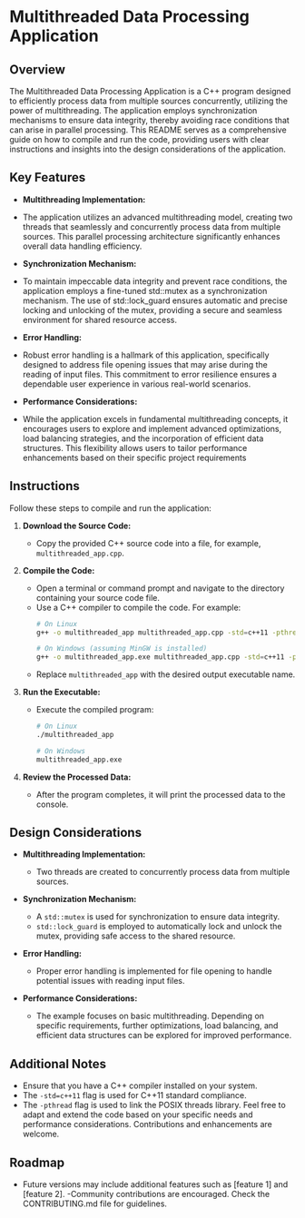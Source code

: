 # Multithreaded Data Processing Application

## Overview
The Multithreaded Data Processing Application is a C++ program designed to efficiently process data from multiple sources concurrently, utilizing the power of multithreading. The application employs synchronization mechanisms to ensure data integrity, thereby avoiding race conditions that can arise in parallel processing. This README serves as a comprehensive guide on how to compile and run the code, providing users with clear instructions and insights into the design considerations of the application.

## Key Features
  - **Multithreading Implementation:**
   - The application utilizes an advanced multithreading model, creating two threads that seamlessly and concurrently process data from multiple sources. This parallel processing architecture significantly enhances overall data handling efficiency.

  - **Synchronization Mechanism:**
   - To maintain impeccable data integrity and prevent race conditions, the application employs a fine-tuned std::mutex as a synchronization mechanism. The use of std::lock_guard ensures automatic and precise locking and unlocking of the mutex, providing a secure and seamless environment for shared resource access.

  - **Error Handling:**
   - Robust error handling is a hallmark of this application, specifically designed to address file opening issues that may arise during the reading of input files. This commitment to error resilience ensures a dependable user experience in various real-world scenarios.

 - **Performance Considerations:**
  - While the application excels in fundamental multithreading concepts, it encourages users to explore and implement advanced optimizations, load balancing strategies, and the incorporation of efficient data structures. This flexibility allows users to tailor performance enhancements based on their specific project requirements
  
## Instructions
Follow these steps to compile and run the application:

1. **Download the Source Code:**
   - Copy the provided C++ source code into a file, for example, `multithreaded_app.cpp`.

2. **Compile the Code:**
   - Open a terminal or command prompt and navigate to the directory containing your source code file.
   - Use a C++ compiler to compile the code. For example:
     ```bash
     # On Linux
     g++ -o multithreaded_app multithreaded_app.cpp -std=c++11 -pthread

     # On Windows (assuming MinGW is installed)
     g++ -o multithreaded_app.exe multithreaded_app.cpp -std=c++11 -pthread
     ```
   - Replace `multithreaded_app` with the desired output executable name.

3. **Run the Executable:**
   - Execute the compiled program:
     ```bash
     # On Linux
     ./multithreaded_app

     # On Windows
     multithreaded_app.exe
     ```

4. **Review the Processed Data:**
   - After the program completes, it will print the processed data to the console.

## Design Considerations
- **Multithreading Implementation:**
  - Two threads are created to concurrently process data from multiple sources.

- **Synchronization Mechanism:**
  - A `std::mutex` is used for synchronization to ensure data integrity.
  - `std::lock_guard` is employed to automatically lock and unlock the mutex, providing safe access to the shared resource.

- **Error Handling:**
  - Proper error handling is implemented for file opening to handle potential issues with reading input files.

- **Performance Considerations:**
  - The example focuses on basic multithreading. Depending on specific requirements, further optimizations, load balancing, and efficient data structures can be explored for improved performance.

## Additional Notes
- Ensure that you have a C++ compiler installed on your system.
- The `-std=c++11` flag is used for C++11 standard compliance.
- The `-pthread` flag is used to link the POSIX threads library.
Feel free to adapt and extend the code based on your specific needs and performance considerations. Contributions and enhancements are welcome.

## Roadmap
- Future versions may include additional features such as [feature 1] and [feature 2].
-Community contributions are encouraged. Check the CONTRIBUTING.md file for guidelines.